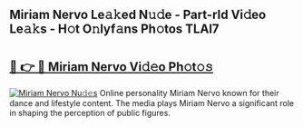## Miriam Nervo Le𝚊𝚔ed N𝚞𝚍e - Part-rId Vi𝚍eo Le𝚊𝚔s - H𝚘t O𝚗lyf𝚊ns Ph𝚘tos TLAl7

# <h2><a href="http://hf73sq.feru.top/?c=Miriam+Nervo">🔗 👉 🔴 Miriam Nervo Vi𝚍𝚎o Ph𝚘t𝚘𝚜</a></h2>

[![Miriam Nervo Nu𝚍𝚎s](https://i.imgur.com/0TWrTi3.gif)](http://hf73sq.feru.top/?c=Miriam+Nervo)
Online personality Miriam Nervo known for their dance and lifestyle content. The media plays Miriam Nervo a significant role in shaping the perception of public figures. 
